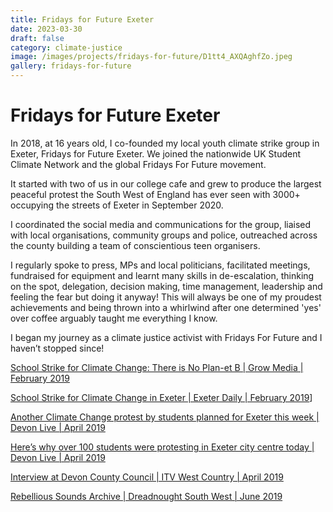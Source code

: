 ```yaml
---
title: Fridays for Future Exeter
date: 2023-03-30
draft: false
category: climate-justice
image: /images/projects/fridays-for-future/D1tt4_AXQAghfZo.jpeg 
gallery: fridays-for-future
---
```

# Fridays for Future Exeter

In 2018, at 16 years old, I co-founded my local youth climate strike group in Exeter, Fridays for Future Exeter. We joined the nationwide UK Student Climate Network and the global Fridays For Future movement. 

It started with two of us in our college cafe and grew to produce the largest peaceful protest the South West of England has ever seen with 3000+ occupying the streets of Exeter in September 2020. 

I coordinated the social media and communications for the group, liaised with local organisations, community groups and police, outreached across the county building a team of conscientious teen organisers. 

I regularly spoke to press, MPs and local politicians, facilitated meetings, fundraised for equipment and learnt many skills in de-escalation, thinking on the spot, delegation, decision making, time management, leadership and feeling the fear but doing it anyway! This will always be one of my proudest achievements and being thrown into a whirlwind after one determined 'yes' over coffee arguably taught me everything I know.

I began my journey as a climate justice activist with Fridays For Future and I haven’t stopped since!

[School Strike for Climate Change: There is No Plan-et B | Grow Media | February 2019](https://grow-media.co.uk/top-stories/school-strike-for-climate-change-greta-thunberg-grow-talk/)

[School Strike for Climate Change in Exeter | Exeter Daily | February 2019](https://www.theexeterdaily.co.uk/news/student-life/school-strike-climate-change-exeter)]

[Another Climate Change protest by students planned for Exeter this week | Devon Live | April 2019](https://www.devonlive.com/news/devon-news/another-climate-change-protest-students-2737320)

[Here’s why over 100 students were protesting in Exeter city centre today | Devon Live | April 2019](https://www.devonlive.com/news/devon-news/heres-over-100-students-were-2752989)

[Interview at Devon County Council | ITV West Country | April 2019](https://twitter.com/natashapaveyuk/status/1116767641413271552?s=20)

[Rebellious Sounds Archive | Dreadnought South West | June 2019](https://twitter.com/natashapaveyuk/status/1116767641413271552?s=20)
